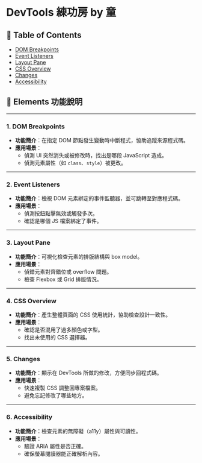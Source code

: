 # DevTools 練功房 by 童

## 📑 Table of Contents
- [DOM Breakpoints](#1-dom-breakpoints)
- [Event Listeners](#2-event-listeners)
- [Layout Pane](#3-layout-pane)
- [CSS Overview](#4-css-overview)
- [Changes](#5-changes)
- [Accessibility](#6-accessibility)



## 📘 Elements 功能說明
---
### 1. DOM Breakpoints
- **功能簡介**：在指定 DOM 節點發生變動時中斷程式，協助追蹤來源程式碼。  
- **應用場景**：  
  - 偵測 UI 突然消失或被修改時，找出是哪段 JavaScript 造成。  
  - 偵測元素屬性（如 `class`、`style`）被更改。  
---

### 2. Event Listeners
- **功能簡介**：檢視 DOM 元素綁定的事件監聽器，並可跳轉至對應程式碼。  
- **應用場景**：  
  - 偵測按鈕點擊無效或觸發多次。  
  - 確認是哪個 JS 檔案綁定了事件。  
---

### 3. Layout Pane
- **功能簡介**：可視化檢查元素的排版結構與 box model。  
- **應用場景**：  
  - 偵錯元素對齊錯位或 overflow 問題。  
  - 檢查 Flexbox 或 Grid 排版情況。  
---

### 4. CSS Overview
- **功能簡介**：產生整體頁面的 CSS 使用統計，協助檢查設計一致性。  
- **應用場景**：  
  - 確認是否混用了過多顏色或字型。  
  - 找出未使用的 CSS 選擇器。  
---

### 5. Changes
- **功能簡介**：顯示在 DevTools 所做的修改，方便同步回程式碼。  
- **應用場景**：  
  - 快速複製 CSS 調整回專案檔案。  
  - 避免忘記修改了哪些地方。  
---

### 6. Accessibility
- **功能簡介**：檢查元素的無障礙（a11y）屬性與可讀性。  
- **應用場景**：  
  - 驗證 ARIA 屬性是否正確。  
  - 確保螢幕閱讀器能正確解析內容。  

